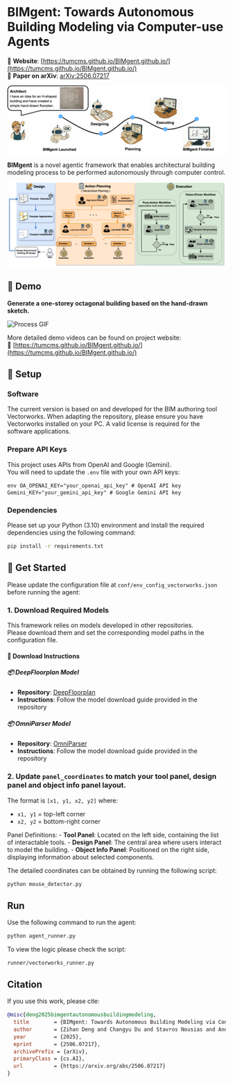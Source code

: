 # BIMgent: Towards Autonomous Building Modeling via Computer-use Agents

🔗 **Website**: [https://tumcms.github.io/BIMgent.github.io/](https://tumcms.github.io/BIMgent.github.io/)  
📄 **Paper on arXiv**: [arXiv:2506.07217](https://arxiv.org/abs/2506.07217)

![Workflow Diagram](docs/general_workflow1.png)

**BIMgent** is a novel agentic framework that enables architectural building modeling process to be performed autonomously through computer control.

![Workflow Diagram](docs/detail_workflow.png)

## 🎥 Demo

**Generate a one-storey octagonal building based on the hand-drawn sketch.**

![Process GIF](docs/task6.gif)  


More detailed demo videos can be found on project website:  
🔗 [https://tumcms.github.io/BIMgent.github.io/](https://tumcms.github.io/BIMgent.github.io/)



## 🔧 Setup

### Software
The current version is based on and developed for the BIM authoring tool Vectorworks. When adapting the repository, please ensure you have Vectorworks installed on your PC. A valid license is required for the software applications.

### Prepare API Keys

This project uses APIs from OpenAI and Google (Gemini).  
You will need to update the `.env` file with your own API keys:
```
env OA_OPENAI_KEY="your_openai_api_key" # OpenAI API key 
Gemini_KEY="your_gemini_api_key" # Google Gemini API key 
```


### Dependencies
Please set up your Python (3.10) environment and install the required dependencies using the following command:
```bash
pip install -r requirements.txt
```

## 🚀 Get Started

Please update the configuration file at `conf/env_config_vectorworks.json` before running the agent:


### 1. Download Required Models

This framework relies on models developed in other repositories.  
Please download them and set the corresponding model paths in the configuration file.

#### 🔽 Download Instructions

##### 📦 DeepFloorplan Model
- **Repository**: [DeepFloorplan](https://github.com/zlzeng/DeepFloorplan)  
- **Instructions**: Follow the model download guide provided in the repository

##### 📦 OmniParser Model
- **Repository**: [OmniParser](https://github.com/microsoft/OmniParser)  
- **Instructions**: Follow the model download guide provided in the repository



### 2. Update `panel_coordinates` to match your tool panel, design panel and object info panel layout.  
   The format is `[x1, y1, x2, y2]` where:
   - `x1, y1` = top-left corner  
   - `x2, y2` = bottom-right corner

   Panel Definitions:
      - **Tool Panel**: Located on the left side, containing the list of interactable tools.
      - **Design Panel**: The central area where users interact to model the building.
      - **Object Info Panel**: Positioned on the right side, displaying information about selected components.

   The detailed coordinates can be obtained by running the following script:

   ```bash
   python mouse_detector.py
   ```
## Run

Use the following command to run the agent:

```bash
python agent_runner.py
```

To view the logic please check the script:
```
runner/vectorworks_runner.py
```

## Citation

If you use this work, please cite:

```bibtex
@misc{deng2025bimgentautonomousbuildingmodeling,
  title        = {BIMgent: Towards Autonomous Building Modeling via Computer-use Agents}, 
  author       = {Zihan Deng and Changyu Du and Stavros Nousias and André Borrmann},
  year         = {2025},
  eprint       = {2506.07217},
  archivePrefix = {arXiv},
  primaryClass = {cs.AI},
  url          = {https://arxiv.org/abs/2506.07217}
}
```
